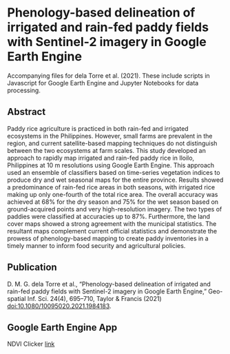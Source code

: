 # Phenology-based delineation of irrigated and rain-fed paddy fields with Sentinel-2 imagery in Google Earth Engine

Accompanying files for dela Torre et al. (2021). These include scripts in Javascript for Google Earth Engine and Jupyter Notebooks for data processing.

## Abstract
Paddy rice agriculture is practiced in both rain-fed and irrigated ecosystems in the Philippines. However, small farms are prevalent in the region, and current satellite-based mapping techniques do not distinguish between the two ecosystems at farm scales. This study developed an approach to rapidly map irrigated and rain-fed paddy rice in Iloilo, Philippines at 10 m resolutions using Google Earth Engine. This approach used an ensemble of classifiers based on time-series vegetation indices to produce dry and wet seasonal maps for the entire province. Results showed a predominance of rain-fed rice areas in both seasons, with irrigated rice making up only one-fourth of the total rice area. The overall accuracy was achieved at 68% for the dry season and 75% for the wet season based on ground-acquired points and very high-resolution imagery. The two types of paddies were classified at accuracies up to 87%. Furthermore, the land cover maps showed a strong agreement with the municipal statistics. The resultant maps complement current official statistics and demonstrate the prowess of phenology-based mapping to create paddy inventories in a timely manner to inform food security and agricultural policies.

## Publication
D. M. G. dela Torre et al., “Phenology-based delineation of irrigated and rain-fed paddy fields with Sentinel-2 imagery in Google Earth Engine,” Geo-spatial Inf. Sci. 24(4), 695–710, Taylor & Francis (2021) [doi:10.1080/10095020.2021.1984183](https://doi.org/10.1080/10095020.2021.1984183).

## Google Earth Engine App
NDVI Clicker [link](https://ddel528.users.earthengine.app/view/clickersentinelndvi)
